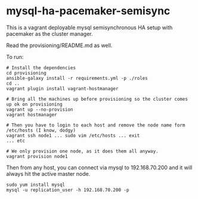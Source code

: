 # mysql-ha-pacemaker-semisync

This is a vagrant deployable mysql semisynchronous HA setup with pacemaker as the cluster manager.

Read the provisioning/README.md as well.

To run:

    # Install the dependencies
    cd provisioning
    ansible-galaxy install -r requirements.yml -p ./roles
    cd ..
    vagrant plugin install vagrant-hostmanager
    
    # Bring all the machines up before provisioning so the cluster comes up ok on provisioning
    vagrant up --no-provision
    vagrant hostmanager
    
    # Then you have to login to each host and remove the node name form /etc/hosts (I know, dodgy)
    vagrant ssh node1 ... sudo vim /etc/hosts ... exit
    ... etc
    
    # We only provision one node, as it does them all anyway.
    vagrant provision node1
    
Then from any host, you can connect via mysql to 192.168.70.200 and it will always hit the active master node.
    
    sudo yum install mysql
    mysql -u replication_user -h 192.168.70.200 -p
    
